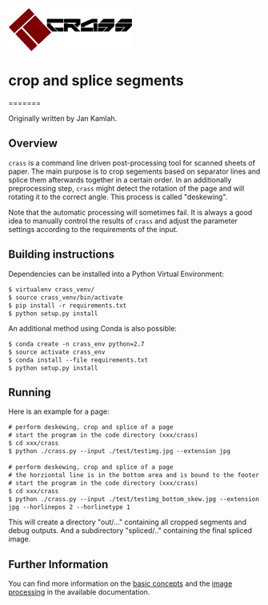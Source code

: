 ![crass logo](doc/img/crass_logo.png)
# crop and splice segments
=======

Originally written by Jan Kamlah.

Overview
--------

`crass` is a command line driven post-processing tool for scanned sheets of paper.
The main purpose is to crop segements based on separator lines and splice them afterwards
together in a certain order. In an additionally preprocessing step, `crass` might detect
the rotation of the page and will rotating it to the correct
angle. This process is called "deskewing".

Note that the automatic processing will sometimes fail. It is always a
good idea to manually control the results of `crass` and adjust the
parameter settings according to the requirements of the input. 


Building instructions
---------------------

Dependencies can be installed into a Python Virtual Environment:

    $ virtualenv crass_venv/  
    $ source crass_venv/bin/activate  
    $ pip install -r requirements.txt  
    $ python setup.py install  

An additional method using Conda is also possible:

    $ conda create -n crass_env python=2.7  
    $ source activate crass_env  
    $ conda install --file requirements.txt 
    $ python setup.py install  

Running
-------

Here is an example for a page:

    # perform deskewing, crop and splice of a page
    # start the program in the code directory (xxx/crass)
    $ cd xxx/crass
    $ python ./crass.py --input ./test/testimg.jpg --extension jpg 
    
    # perform deskewing, crop and splice of a page 
    # the horziontal line is in the bottom area and is bound to the footer
    # start the program in the code directory (xxx/crass)
    $ cd xxx/crass
    $ python ./crass.py --input ./test/testimg_bottom_skew.jpg --extension jpg --horlinepos 2 --horlinetype 1

This will create a directory "out/..." containing all cropped
segments and debug outputs. And a subdirectory "spliced/.."
containing the final spliced image.

Further Information
-------------------

You can find more information on the [basic concepts][1] and the
[image processing][2] in the available documentation.

[1]: doc/basic-concepts.md
[2]: doc/image-processing.md
